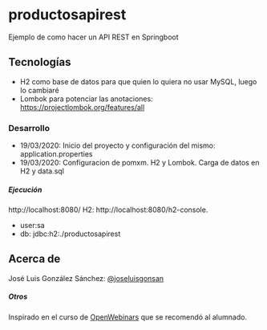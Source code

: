 # productosapirest
Ejemplo de como hacer un API REST en Springboot

## Tecnologías
* H2 como base de datos para que quien lo quiera no usar MySQL, luego lo cambiaré
* Lombok para potenciar las anotaciones: https://projectlombok.org/features/all

### Desarrollo
* 19/03/2020: Inicio del proyecto y configuración del mismo: application.properties
* 19/03/2020: Configuracion de pomxm. H2 y Lombok. Carga de datos en H2 y data.sql

##### Ejecución
http://localhost:8080/
H2: http://localhost:8080/h2-console. 
* user:sa
* db: jdbc:h2:./productosapirest

## Acerca de
José Luis González Sánchez: [@joseluisgonsan](https://twitter.com/joseluisgonsan)

##### Otros
Inspirado en el curso de [OpenWebinars](https://openwebinars.net/academia/portada/api-rest-spring-boot/) que se recomendó al alumnado.
